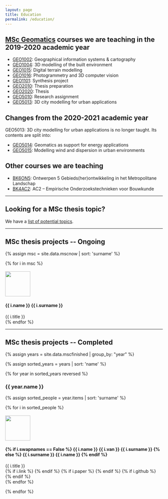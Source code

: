 ```yaml
---
layout: page
title: Education
permalink: /education/
---
```


<section id="courses"></section>

<h2><a href="http://www.geomatics.tudelft.nl">MSc Geomatics</a> courses we are teaching in the 2019-2020 academic year</h2>

  * [GEO1002](https://studiegids.tudelft.nl/a101_displayCourse.do?course_id=48846): Geographical information systems & cartography
  * [GEO1004](https://studiegids.tudelft.nl/a101_displayCourse.do?course_id=49099): 3D modelling of the built environment <a href="https://3d.bk.tudelft.nl/courses/geo1004/"><i class="fas fa-home"></i></a>
  * [GEO1015](https://studiegids.tudelft.nl/a101_displayCourse.do?course_id=49105): Digital terrain modelling <a href="https://3d.bk.tudelft.nl/courses/geo1015/"><i class="fas fa-home"></i></a>
  * [GEO1016](https://studiegids.tudelft.nl/a101_displayCourse.do?course_id=50504): Photogrammetry and 3D computer vision
  * [GEO1101](https://studiegids.tudelft.nl/a101_displayCourse.do?course_id=49104): Synthesis project
  * [GEO2010](https://studiegids.tudelft.nl/a101_displayCourse.do?course_id=49107): Thesis preparation
  * [GEO2020](https://studiegids.tudelft.nl/a101_displayCourse.do?course_id=49106): Thesis <a href="https://3d.bk.tudelft.nl/courses/geo2020/"><i class="fas fa-home"></i></a>
  * [GEO5010](https://studiegids.tudelft.nl/a101_displayCourse.do?course_id=49111): Research assignment <a href="https://3d.bk.tudelft.nl/courses/geo5010/"><i class="fas fa-home"></i></a>
  * [GEO5013](https://studiegids.tudelft.nl/a101_displayCourse.do?course_id=50539): 3D city modelling for urban applications

<h2>Changes from the 2020-2021 academic year</h2>

GEO5013: 3D city modelling for urban applications is no longer taught.
Its contents are split into:
  * [GEO5014](https://studiegids.tudelft.nl/a101_displayCourse.do?course_id=52747): Geomatics as support for energy applications
  * [GEO5015](https://studiegids.tudelft.nl/a101_displayCourse.do?course_id=52748): Modelling wind and dispersion in urban environments

<h2>Other courses we are teaching</h2>

  * [BK6ON5](https://studiegids.tudelft.nl/a101_displayCourse.do?course_id=48823): Ontwerpen 5 Gebieds(her)ontwikkeling in het Metropolitane Landschap
  * [BK4AC2](https://studiegids.tudelft.nl/a101_displayCourse.do?course_id=48774): AC2 – Empirische Onderzoekstechnieken voor Bouwkunde

- - -

<section id="theses"></section>
<h2>Looking for a MSc thesis topic?</h2>

We have a [list of potential topics](msctopics).


- - - 

## MSc thesis projects -- Ongoing

{% assign msc = site.data.mscnow | sort: 'surname' %}

<div class="row">
{% for i in msc %}
  <div class="col-xs-12 col-md-6">
  <div class="media">
    <br/>
    <div class="media-left pull-left">
      <img class="media-object" style="width:80px;height:80px;" src="{{ '/img/msc/' | append: i.image | prepend: site.baseurl }}"/>
    </div>
    <div class="media-body">
      <h4 class="media-heading">{{ i.name }} {{ i.surname }}</h4>
      {{ i.title }}
    </div>
  </div>
</div>
{% endfor %}
</div>


- - -

## MSc thesis projects -- Completed


{% assign years = site.data.mscfinished | group_by: "year" %}

{% assign sorted_years = years | sort: 'name' %}

{% for year in sorted_years reversed %}

<h3> {{ year.name }} </h3>

{% assign sorted_people = year.items | sort: 'surname' %}

<div class="row">
{% for i in sorted_people %}
  <div class="col-xs-12 col-md-6">
  <div class="media">
    <br/>
    <div class="media-left pull-left">
      <a href="{{ i.link }}">
      <img class="media-object" style="width:80px;height:80px;" src="{{ '/img/msc/' | append: i.image | prepend: site.baseurl }}"/>
      <!-- <img class="media-object" data-holder-rendered="true" style="width:64px;height:64px;" src="https://placeimg.com/64/64/any" alt="64x64"> -->
    </a>
    </div>
    <div class="media-body">
      <h4 class="media-heading">
        {% if i.swapnames == False %}
          {{ i.name }} {{ i.van }} {{ i.surname }}
        {% else %}
          {{ i.surname }} {{ i.name }}
        {% endif %}
      </h4>
      {{ i.title }}
      <br/>
        <!-- <small>({{ i.year }})</small> -->
        {% if i.link %}
          <small><a href="{{ i.link }}"><i class="fas fa-book" title="thesis"></i></a></small>
        {% endif %}
        {% if i.paper %}
          <small><a href="{{ i.paper }}"><i class="fas fa-file-alt" title="paper"></i></a></small>
        {% endif %}
        {% if i.github %}
          <small><a href="{{ i.github }}"><i class="fab fa-github" title="github"></i></a></small> 
        {% endif %}
    </div>
  </div>
</div>
{% endfor %}
</div>

{% endfor %}



